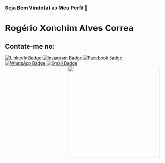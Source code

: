 ### Seja Bem Vindo(a) ao Meu Perfil 👋

<!--
**rogerioxonchim/rogerioxonchim** is a ✨ _special_ ✨ repository because its `README.md` (this file) appears on your GitHub profile.



Here are some ideas to get you started:

- 🔭 I’m currently working on ...
- 🌱 I’m currently learning ...
- 👯 I’m looking to collaborate on ...
- 🤔 I’m looking for help with ...
- 💬 Ask me about ...
- 📫 How to reach me: ...
- 😄 Pronouns: ...
- ⚡ Fun fact: ...
-->

# Rogério Xonchim Alves Correa

## Contate-me no:

<a href="https://www.linkedin.com/in/rog%C3%A9rio-xonchim-b3b3a717/"  target="_blank">
  <img src="https://img.shields.io/badge/LinkedIn-0077B5?style=for-the-badge&logo=linkedin&logoColor=white" alt="LinkedIn Badge" data-canonical-src="https://img.shields.io/badge/LinkedIn-0077B5?style=for-the-badge&logo=linkedin&logoColor=white" style="max-width:100%;">
</a>  
<a href="https://www.instagram.com/rogerioxonchim/"  target="_blank">
  <img src="https://img.shields.io/badge/Instagram-E4405F?style=for-the-badge&logo=instagram&logoColor=white" alt="Instagram Badge" data-canonical-src="https://img.shields.io/badge/Instagram-E4405F?style=for-the-badge&logo=instagram&logoColor=white" style="max-width:100%;">
</a>
<a href="https://www.facebook.com/rogerio.xonchim"  target="_blank">
  <img src="https://img.shields.io/badge/Facebook-1877F2?style=for-the-badge&logo=facebook&logoColor=white" alt="Facebook Badge" data-canonical-src="https://img.shields.io/badge/Facebook-1877F2?style=for-the-badge&logo=facebook&logoColor=white" style="max-width:100%;">
</a>
<a href="https://api.whatsapp.com/send?phone=5518998087813&text=WhatsApp"  target="_blank">
  <img src="https://img.shields.io/badge/WhatsApp-25D366?style=for-the-badge&logo=whatsapp&logoColor=white" alt="WhatsApp Badge" data-canonical-src="https://img.shields.io/badge/WhatsApp-25D366?style=for-the-badge&logo=whatsapp&logoColor=white
" style="max-width:100%;">
</a>

<a href="https://api.whatsapp.com/send?phone=5518998087813&text=WhatsApp"  target="_blank">
  <img src="https://img.shields.io/badge/Gmail-D14836?style=for-the-badge&logo=gmail&logoColor=white" alt="Gmail Badge" data-canonical-src="https://img.shields.io/badge/Gmail-D14836?style=for-the-badge&logo=gmail&logoColor=white" style="max-width:100%;">
</a>

<img align="right" src="https://github.com/josepholiveira/josepholiveira/raw/master/images/illustration.png" width="300" style="max-width:100%;">
